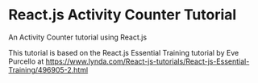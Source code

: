 # React.js Activity Counter Tutorial

An Activity Counter tutorial using React.js

This tutorial is based on the React.js Essential Training tutorial by 
 Eve Purcello at https://www.lynda.com/React-js-tutorials/React-js-Essential-Training/496905-2.html
 
 